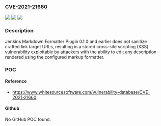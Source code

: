 ### [CVE-2021-21660](https://cve.mitre.org/cgi-bin/cvename.cgi?name=CVE-2021-21660)
![](https://img.shields.io/static/v1?label=Product&message=Jenkins%20Markdown%20Formatter%20Plugin&color=blue)
![](https://img.shields.io/static/v1?label=Version&message=%3C%3D%200.1.0%20&color=brighgreen)
![](https://img.shields.io/static/v1?label=Vulnerability&message=CWE-79%3A%20Improper%20Neutralization%20of%20Input%20During%20Web%20Page%20Generation%20('Cross-site%20Scripting')&color=brighgreen)

### Description

Jenkins Markdown Formatter Plugin 0.1.0 and earlier does not sanitize crafted link target URLs, resulting in a stored cross-site scripting (XSS) vulnerability exploitable by attackers with the ability to edit any description rendered using the configured markup formatter.

### POC

#### Reference
- https://www.whitesourcesoftware.com/vulnerability-database/CVE-2021-21660

#### Github
No GitHub POC found.


